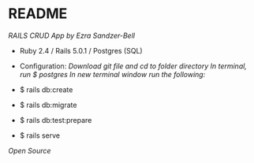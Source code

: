 # README
_RAILS CRUD App by Ezra Sandzer-Bell_

* Ruby 2.4 / Rails 5.0.1 / Postgres (SQL)

* Configuration:
_Download git file and cd to folder directory_
_In terminal, run $ postgres_
_In new terminal window run the following:_
* $ rails db:create
* $ rails db:migrate
* $ rails db:test:prepare
* $ rails serve

_Open Source_
